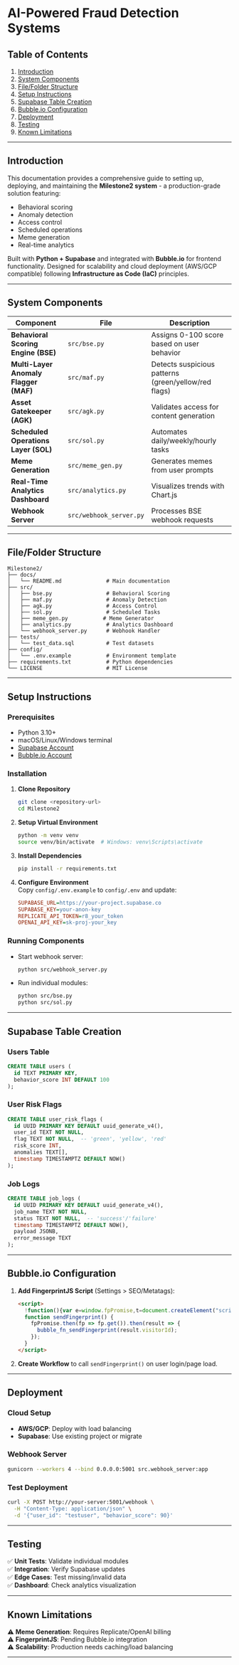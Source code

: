 # AI-Powered Fraud Detection Systems

## Table of Contents  
1. [Introduction](#introduction)  
2. [System Components](#system-components)  
3. [File/Folder Structure](#filefolder-structure)  
4. [Setup Instructions](#setup-instructions)  
5. [Supabase Table Creation](#supabase-table-creation)  
6. [Bubble.io Configuration](#bubbleio-configuration)  
7. [Deployment](#deployment)  
8. [Testing](#testing)  
9. [Known Limitations](#known-limitations)  


---

## Introduction  
This documentation provides a comprehensive guide to setting up, deploying, and maintaining the **Milestone2 system** - a production-grade solution featuring:  

- Behavioral scoring  
- Anomaly detection  
- Access control  
- Scheduled operations  
- Meme generation  
- Real-time analytics  

Built with **Python + Supabase** and integrated with **Bubble.io** for frontend functionality. Designed for scalability and cloud deployment (AWS/GCP compatible) following **Infrastructure as Code (IaC)** principles.

---

## System Components  

| Component | File | Description |
|-----------|------|-------------|
| **Behavioral Scoring Engine (BSE)** | `src/bse.py` | Assigns 0-100 score based on user behavior |
| **Multi-Layer Anomaly Flagger (MAF)** | `src/maf.py` | Detects suspicious patterns (green/yellow/red flags) |
| **Asset Gatekeeper (AGK)** | `src/agk.py` | Validates access for content generation |
| **Scheduled Operations Layer (SOL)** | `src/sol.py` | Automates daily/weekly/hourly tasks |
| **Meme Generation** | `src/meme_gen.py` | Generates memes from user prompts |
| **Real-Time Analytics Dashboard** | `src/analytics.py` | Visualizes trends with Chart.js |
| **Webhook Server** | `src/webhook_server.py` | Processes BSE webhook requests |

---

## File/Folder Structure  

```plaintext
Milestone2/
├── docs/
│   └── README.md              # Main documentation
├── src/
│   ├── bse.py                 # Behavioral Scoring
│   ├── maf.py                 # Anomaly Detection
│   ├── agk.py                 # Access Control
│   ├── sol.py                 # Scheduled Tasks
│   ├── meme_gen.py           # Meme Generator
│   ├── analytics.py           # Analytics Dashboard
│   └── webhook_server.py      # Webhook Handler
├── tests/
│   └── test_data.sql          # Test datasets
├── config/
│   └── .env.example           # Environment template
├── requirements.txt           # Python dependencies
└── LICENSE                    # MIT License
```

---

## Setup Instructions  

### Prerequisites  
- Python 3.10+  
- macOS/Linux/Windows terminal  
- [Supabase Account](https://supabase.com)  
- [Bubble.io Account](https://bubble.io)  

### Installation  
1. **Clone Repository**  
   ```bash
   git clone <repository-url>
   cd Milestone2
   ```

2. **Setup Virtual Environment**  
   ```bash
   python -m venv venv
   source venv/bin/activate  # Windows: venv\Scripts\activate
   ```

3. **Install Dependencies**  
   ```bash
   pip install -r requirements.txt
   ```

4. **Configure Environment**  
   Copy `config/.env.example` to `config/.env` and update:  
   ```ini
   SUPABASE_URL=https://your-project.supabase.co
   SUPABASE_KEY=your-anon-key
   REPLICATE_API_TOKEN=r8_your_token
   OPENAI_API_KEY=sk-proj-your_key
   ```

### Running Components  
- Start webhook server:  
  ```bash
  python src/webhook_server.py
  ```
- Run individual modules:  
  ```bash
  python src/bse.py
  python src/sol.py
  ```

---

## Supabase Table Creation  

### Users Table  
```sql
CREATE TABLE users (
  id TEXT PRIMARY KEY,
  behavior_score INT DEFAULT 100
);
```

### User Risk Flags  
```sql
CREATE TABLE user_risk_flags (
  id UUID PRIMARY KEY DEFAULT uuid_generate_v4(),
  user_id TEXT NOT NULL,
  flag TEXT NOT NULL,  -- 'green', 'yellow', 'red'
  risk_score INT,
  anomalies TEXT[],
  timestamp TIMESTAMPTZ DEFAULT NOW()
);
```

### Job Logs  
```sql
CREATE TABLE job_logs (
  id UUID PRIMARY KEY DEFAULT uuid_generate_v4(),
  job_name TEXT NOT NULL,
  status TEXT NOT NULL,  -- 'success'/'failure'
  timestamp TIMESTAMPTZ DEFAULT NOW(),
  payload JSONB,
  error_message TEXT
);
```

---

## Bubble.io Configuration  

1. **Add FingerprintJS Script** (Settings > SEO/Metatags):  
   ```html
   <script>
     !function(){var e=window.fpPromise,t=document.createElement("script");t.src="https://cdn.jsdelivr.net/npm/@fingerprintjs/fingerprintjs@3/dist/fp.min.js",t.onload=function(){e=FingerprintJS.load()},document.head.appendChild(t)}();
     function sendFingerprint() {
       fpPromise.then(fp => fp.get()).then(result => {
         bubble_fn_sendFingerprint(result.visitorId);
       });
     }
   </script>
   ```

2. **Create Workflow** to call `sendFingerprint()` on user login/page load.

---

## Deployment  

### Cloud Setup  
- **AWS/GCP**: Deploy with load balancing  
- **Supabase**: Use existing project or migrate  

### Webhook Server  
```bash
gunicorn --workers 4 --bind 0.0.0.0:5001 src.webhook_server:app
```

### Test Deployment  
```bash
curl -X POST http://your-server:5001/webhook \
  -H "Content-Type: application/json" \
  -d '{"user_id": "testuser", "behavior_score": 90}'
```

---

## Testing  
✅ **Unit Tests**: Validate individual modules  
✅ **Integration**: Verify Supabase updates  
✅ **Edge Cases**: Test missing/invalid data  
✅ **Dashboard**: Check analytics visualization  

---

## Known Limitations  
⚠️ **Meme Generation**: Requires Replicate/OpenAI billing  
⚠️ **FingerprintJS**: Pending Bubble.io integration  
⚠️ **Scalability**: Production needs caching/load balancing  

---
